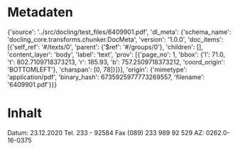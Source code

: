 # Metadaten
{'source': '../src/docling/test_files/6409901.pdf', 'dl_meta': {'schema_name': 'docling_core.transforms.chunker.DocMeta', 'version': '1.0.0', 'doc_items': [{'self_ref': '#/texts/0', 'parent': {'$ref': '#/groups/0'}, 'children': [], 'content_layer': 'body', 'label': 'text', 'prov': [{'page_no': 1, 'bbox': {'l': 71.0, 't': 802.7109718373213, 'r': 185.93, 'b': 757.2509718373212, 'coord_origin': 'BOTTOMLEFT'}, 'charspan': [0, 78]}]}], 'origin': {'mimetype': 'application/pdf', 'binary_hash': 6735925977773269557, 'filename': '6409901.pdf'}}}

# Inhalt
Datum: 23.12.2020 Tel. 233 - 92584 Fax (089) 233 989 92 529 AZ: 0262.0-16-0375